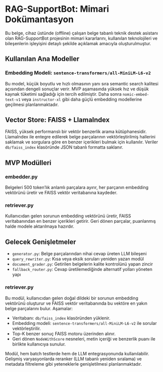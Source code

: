 # RAG-SupportBot: Mimari Dokümantasyon

Bu belge, cihaz üstünde (offline) çalışan belge tabanlı teknik destek asistanı olan RAG-SupportBot projesinin mimari kararlarını, kullanılan teknolojileri ve bileşenlerin işleyişini detaylı şekilde açıklamak amacıyla oluşturulmuştur.

## Kullanılan Ana Modeller

### Embedding Modeli: `sentence-transformers/all-MiniLM-L6-v2`

Bu model, küçük boyutlu ve hızlı olmasının yanı sıra semantic search kalitesi açısından dengeli sonuçlar verir. MVP aşamasında yüksek hız ve düşük kaynak tüketimi sağladığı için tercih edilmiştir. Daha sonra `nomic-embed-text-v1` veya `instructor-xl` gibi daha güçlü embedding modellerine geçilmesi planlanmaktadır.

## Vector Store: FAISS + LlamaIndex

FAISS, yüksek performanslı bir vektör benzerlik arama kütüphanesidir. LlamaIndex ile entegre edilerek belge parçalarının vektörleştirilmiş hallerini saklamak ve sorgulara göre en benzer içerikleri bulmak için kullanılır. Veriler `db/faiss_index` klasöründe JSON tabanlı formatta saklanır.

## MVP Modülleri

### embedder.py

Belgeleri 500 token’lık anlamlı parçalara ayırır, her parçanın embedding vektörünü üretir ve FAISS vektör veritabanına kaydeder.

### retriever.py

Kullanıcıdan gelen sorunun embedding vektörünü üretir, FAISS veritabanından en benzer içerikleri getirir. Geri dönen parçalar, puanlanmış halde modele aktarılmaya hazırdır.

## Gelecek Genişletmeler

- `generator.py`: Belge parçalarından nihai cevap üreten LLM bileşeni
- `query_rewriter.py`: Kısa veya eksik soruları yeniden yazan modül
- `document_grader.py`: Getirilen belgelerin kalite kontrolünü yapan zincir
- `fallback_router.py`: Cevap üretilemediğinde alternatif yolları yöneten yapı

### retriever.py

Bu modül, kullanıcıdan gelen doğal dildeki bir sorunun embedding vektörünü oluşturur ve FAISS vektör veritabanında bu vektöre en yakın belge parçalarını bulur. Aşamalar:

- Veritabanı: `db/faiss_index` klasöründen yüklenir.
- Embedding modeli: `sentence-transformers/all-MiniLM-L6-v2` ile sorular vektörleştirilir.
- Top-K benzer sonuç FAISS motoru üzerinden alınır.
- Geri dönen `NodeWithScore` nesneleri, metin içeriği ve benzerlik puanı ile birlikte kullanıcıya sunulur.

Modül, hem batch testlerde hem de LLM entegrasyonunda kullanılabilir. Gelişmiş varyasyonlarda reranker (LLM tabanlı yeniden sıralama) ve metadata filtreleme gibi yeteneklerle genişletilmesi planlanmaktadır.

